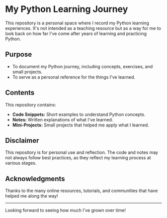 # My Python Learning Journey

This repository is a personal space where I record my Python learning experiences. It's not intended as a teaching resource but as a way for me to look back on how far I've come after years of learning and practicing Python.

## Purpose

- To document my Python journey, including concepts, exercises, and small projects.
- To serve as a personal reference for the things I've learned.

## Contents

This repository contains:

- **Code Snippets:** Short examples to understand Python concepts.
- **Notes:** Written explanations of what I've learned.
- **Mini-Projects:** Small projects that helped me apply what I learned.

## Disclaimer

This repository is for personal use and reflection. The code and notes may not always follow best practices, as they reflect my learning process at various stages. 

## Acknowledgments

Thanks to the many online resources, tutorials, and communities that have helped me along the way!

---

Looking forward to seeing how much I've grown over time!
